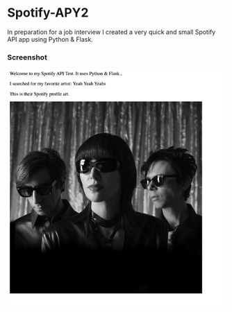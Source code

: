 # Spotify-APY2

In preparation for a job interview I created a very quick and small Spotify API app using Python & Flask.  


### Screenshot
<img src="Images/Screenshot.webp" alt="screenshot">